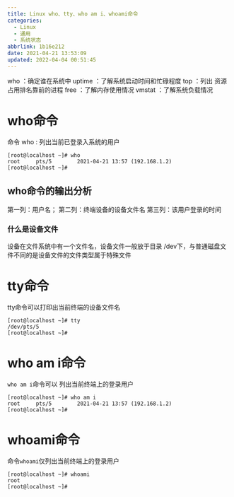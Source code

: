 ```yaml
---
title: Linux who、tty、who am i、whoami命令
categories: 
  - Linux
  - 通用
  - 系统状态
abbrlink: 1b16e212
date: 2021-04-21 13:53:09
updated: 2022-04-04 00:51:45
---
```


who ：确定谁在系统中
uptime ：了解系统启动时间和忙碌程度
top ：列出 资源占用排名靠前的进程
free ：了解内存使用情况
vmstat ：了解系统负载情况
# who命令
命令 who : 列出当前已登录入系统的用户
```
[root@localhost ~]# who
root     pts/5        2021-04-21 13:57 (192.168.1.2)
[root@localhost ~]# 
```
## who命令的输出分析
第一列：用户名；
第二列：终端设备的设备文件名
第三列：该用户登录的时间

### 什么是设备文件
设备在文件系统中有一个文件名，设备文件一般放于目录 /dev下，与普通磁盘文件不同的是设备文件的文件类型属于特殊文件

# tty命令
tty命令可以打印出当前终端的设备文件名
```
[root@localhost ~]# tty
/dev/pts/5
[root@localhost ~]# 
```
# who am i命令
`who am i`命令可以 列出当前终端上的登录用户
```
[root@localhost ~]# who am i
root     pts/5        2021-04-21 13:57 (192.168.1.2)
[root@localhost ~]# 
```
# whoami命令
命令`whoami`仅列出当前终端上的登录用户
```
[root@localhost ~]# whoami
root
[root@localhost ~]# 
```

